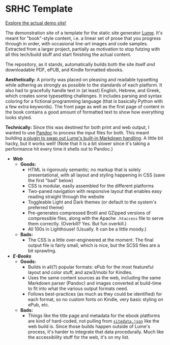 # SRHC Template

[Explore the actual demo site!](https://shaneliesegang.com/projects/srhc-template)

The demonstration site of a template for the static site generator [Lume](https://lume.land). It's meant for "book"-style content, i.e. a linear set of prose that you progress through in order, with occasional line-art images and code samples. Extracted from a larger project, partially as motivation to stop futzing with all this tech/build stuff and start finishing the actual content. 

The repository, as it stands, automatically builds both the site itself _and_ downloadable PDF, ePUB, and Kindle formatted ebooks. 

**Aesthetically:** A priority was placed on pleasing and readable typsetting while adhering as strongly as possible to the standards of each platform. It also had to gracefully handle text in (at least) English, Hebrew, and Greek, which creates some typesetting challenges. It includes parsing and syntax coloring for a fictional programming language (that is basically Python with a few extra keywords). The front page as well as the first page of content in the book contains a good amount of formatted text to show how everything looks styled. 

**Technically:** Since this was destined for both print and web output, I wanted to use [Pandoc](https://pandoc.org/) to process the input files for both. This meant building [a plugin to swap out Lume's built-in Markdown handling](/src/lumeMods/pandocMarkdown.ts). A little bit hacky, but it works well! (Note that it is a bit slower since it's taking a performance hit every time it shells out to Pandoc.)

* _**Web**_
  * **Goods:** 
    * HTML is rigorously semantic; no markup that is solely presentational, with all layout and styling happening in CSS (save the first "bad" below)
    * CSS is modular, easily assembled for the different platforms
    * Two-paned navigation with responsive layout that enables easy reading straight through the website
    * Toggleable Light and Dark themes (or default to the system's preferred theme)
    * Pre-generates compressed Brotli and GZipped versions of compressible files, along with the Apache `.htaccess` file to serve them correctly. (Overkill? Yes. But fun overkill.)
    * All 100s in Lighthouse! (Usually. It can be a little moody.)
  * **Bads:**
    * The CSS is a little over-engineered at the moment. The final output file is fairly small, which is nice, but the SCSS files are a bit sprawling. 
* _**E-Books**_
  * **Goods:**
    * Builds in all(?) popular formats: ePub for the most featureful layout and color stuff, and azw3/mobi for Kindles. 
    * Uses the same content sources as the web, including the same Markdown parser (Pandoc) and images converted at build-time to fit into what the various output formats need. 
    * Follows best-practices (as much as they could be identified) for each format, so no custom fonts on Kindle, very basic styling on ePub, etc. 
  * **Bads:**
    * Things like the title page and metadata for the ebook platforms are kind of hard-coded, not pulling from [`sitedata.json`](./content/_data/sitedata.json) like the web build is. Since those builds happen outside of Lume's process, it's harder to integrate that data procedurally. Much like the accessibility stuff for the web, it's on my list.
